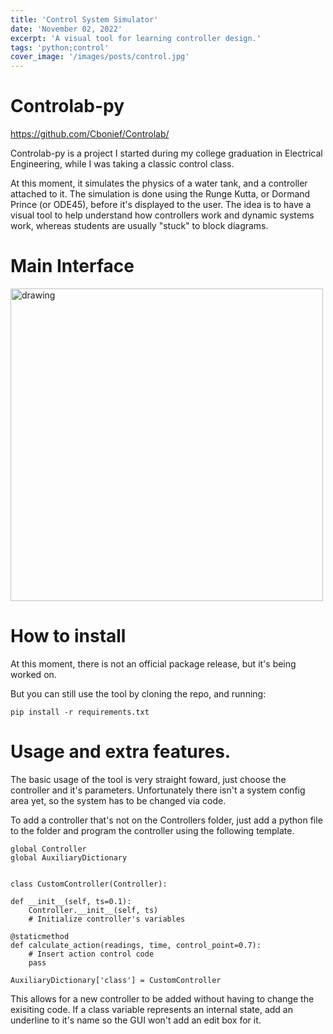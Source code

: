 ```yaml
---
title: 'Control System Simulator'
date: 'November 02, 2022'
excerpt: 'A visual tool for learning controller design.'
tags: 'python;control'
cover_image: '/images/posts/control.jpg'
---
```


# Controlab-py

https://github.com/Cbonief/Controlab/

Controlab-py is a project I started during my college graduation in Electrical Engineering, while I was taking a classic control class.

At this moment, it simulates the physics of a water tank, and a controller attached to it. The simulation is done using the Runge Kutta, or Dormand Prince (or ODE45), before it's displayed to the user. The idea is to have a visual tool to help understand how controllers work and dynamic systems work, whereas students are usually "stuck" to block diagrams.

# Main Interface
<img src="https://user-images.githubusercontent.com/62687996/199091766-d7f9ef6a-3604-4a34-883a-d7d2a2483d19.png" alt="drawing" width="500"/>

# How to install
At this moment, there is not an official package release, but it's being worked on.

But you can still use the tool by cloning the repo, and running:

    pip install -r requirements.txt

# Usage and extra features.
The basic usage of the tool is very straight foward, just choose the controller and it's parameters. Unfortunately there isn't a system config area yet, so the system has to be changed via code.

To add a controller that's not on the Controllers folder, just add a python file to the folder and program the controller using the following template.

    global Controller
    global AuxiliaryDictionary


    class CustomController(Controller):

    def __init__(self, ts=0.1):
        Controller.__init__(self, ts)
        # Initialize controller's variables

    @staticmethod
    def calculate_action(readings, time, control_point=0.7):
        # Insert action control code 
        pass

    AuxiliaryDictionary['class'] = CustomController

This allows for a new controller to be added without having to change the exisiting code. If a class variable represents an internal state, add an underline to it's name so the GUI won't add an edit box for it.
